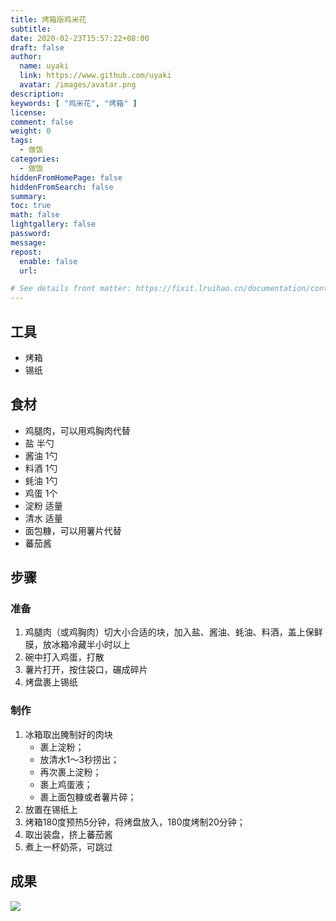 ```yaml
---
title: 烤箱版鸡米花
subtitle: 
date: 2020-02-23T15:57:22+08:00
draft: false
author:
  name: uyaki
  link: https://www.github.com/uyaki
  avatar: /images/avatar.png
description:
keywords: [ "鸡米花", "烤箱" ]
license:
comment: false
weight: 0
tags:
  - 做饭 
categories:
  - 做饭
hiddenFromHomePage: false
hiddenFromSearch: false
summary:
toc: true
math: false
lightgallery: false
password:
message:
repost:
  enable: false
  url: 

# See details front matter: https://fixit.lruihao.cn/documentation/content-management/introduction/#front-matter
---
```


<!--more-->

## 工具

- 烤箱
- 锡纸

## 食材

- 鸡腿肉，可以用鸡胸肉代替 
- 盐 半勺
- 酱油 1勺
- 料酒 1勺
- 蚝油 1勺
- 鸡蛋 1个
- 淀粉 适量
- 清水 适量
- 面包糠，可以用薯片代替
- 蕃茄酱

## 步骤

### 准备

1. 鸡腿肉（或鸡胸肉）切大小合适的块，加入盐、酱油、蚝油、料酒，盖上保鲜膜，放冰箱冷藏半小时以上
2. 碗中打入鸡蛋，打散
3. 薯片打开，按住袋口，碾成碎片
4. 烤盘裹上锡纸

### 制作

1. 冰箱取出腌制好的肉块
   - 裹上淀粉；
   - 放清水1～3秒捞出； 
   - 再次裹上淀粉；
   - 裹上鸡蛋液；
   - 裹上面包糠或者薯片碎；
2. 放置在锡纸上
3. 烤箱180度预热5分钟，将烤盘放入，180度烤制20分钟；
4. 取出装盘，挤上蕃茄酱
5. 煮上一杯奶茶，可跳过

## 成果

![](https://cdn.jsdelivr.net/gh/uyaki/pic-cloud/img/20200223220034.png)


